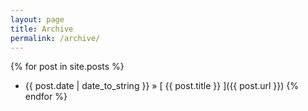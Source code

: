 ```yaml
---
layout: page
title: Archive
permalink: /archive/
---
```


{% for post in site.posts %}
  * {{ post.date | date_to_string }} &raquo; [ {{ post.title }} ]({{ post.url }})
{% endfor %}